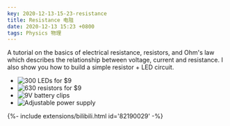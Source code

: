 ```yaml
---
key: 2020-12-13-15-23-resistance
title: Resistance 电阻
date: 2020-12-13 15:23 +0800
tags: Physics 物理
---
```


A tutorial on the basics of electrical resistance, resistors, and Ohm's law which describes the relationship between voltage, current and resistance. I also show you how to build a simple resistor + LED circuit.

- ![300 LEDs for $9](https://www.amazon.com/exec/obidos/ASIN/B00UWBJM0Q/afromods-20)
- ![630 resistors for $9](https://www.amazon.com/exec/obidos/ASIN/B07QXP4KVZ/afromods-20)
- ![9V battery clips](https://www.amazon.com/exec/obidos/ASIN/B06ZZHKWBF/afromods-20)
- ![Adjustable power supply](https://www.amazon.com/exec/obidos/ASIN/B00LG1TGSE/afromods-20)

<div>{%- include extensions/bilibili.html id='82190029' -%}</div>

<!--more-->
